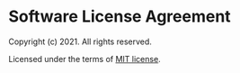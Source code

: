 Software License Agreement
==========================

Copyright (c) 2021. All rights reserved.

Licensed under the terms of [MIT license](https://opensource.org/licenses/MIT).

